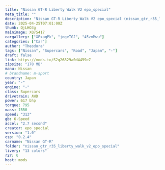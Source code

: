```yaml
---
title: "Nissan GT-R Liberty Walk V2 epo_special"
meta_title: ""
description: "Nissan GT-R Liberty Walk V2 epo_special (nissan_gtr_r35_liberty_walk_v2_epo_special)"
date: 2025-04-25T07:01:00Z
thumb: QjLHO3g
mainimage: XQ7S417
cargallery: ["XPxaqPk", "jogeTGJ", "45zmMwu"]
categories: ["Car"]
author: "Theodora"
tags: ["Nissan", "Supercars", "Road", "Japan", "-"]
draft: false
link: https://mods.to/S2q26829a0d4459e7
zipsize: "170 MB"
manu: Nissan
# brandname: m-sport
country: Japan
year: "-"
engine: "-"
class: Supercars
drivetrain: AWD
power: 617 bhp 
torque: 795	
mass: 1550
speed: "313"
gb: 6-Speed
accel: "2.7 second"
creator: epo_special
version: "1.0"
csp: "0.2.4"
carname: "Nissan GT-R"
folder: "nissan_gtr_r35_liberty_walk_v2_epo_special"
livery: "13 colors"
r2r: 0
host: mods
---
```


